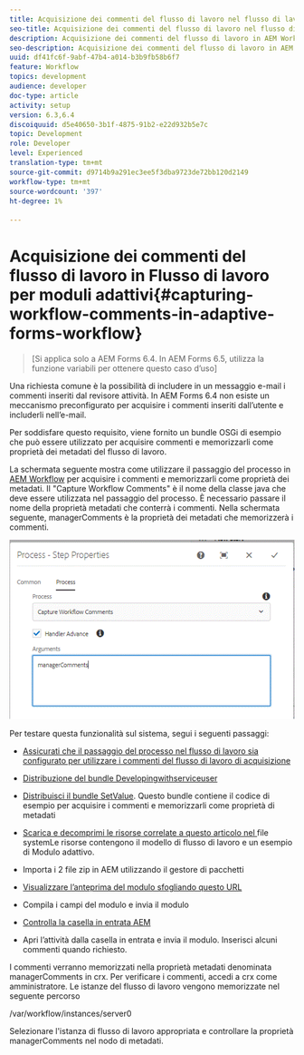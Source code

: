 ```yaml
---
title: Acquisizione dei commenti del flusso di lavoro nel flusso di lavoro Moduli adattivi
seo-title: Acquisizione dei commenti del flusso di lavoro nel flusso di lavoro Moduli adattivi
description: Acquisizione dei commenti del flusso di lavoro in AEM Workflow
seo-description: Acquisizione dei commenti del flusso di lavoro in AEM Workflow
uuid: df41fc6f-9abf-47b4-a014-b3b9fb58b6f7
feature: Workflow
topics: development
audience: developer
doc-type: article
activity: setup
version: 6.3,6.4
discoiquuid: d5e40650-3b1f-4875-91b2-e22d932b5e7c
topic: Development
role: Developer
level: Experienced
translation-type: tm+mt
source-git-commit: d9714b9a291ec3ee5f3dba9723de72bb120d2149
workflow-type: tm+mt
source-wordcount: '397'
ht-degree: 1%

---
```



# Acquisizione dei commenti del flusso di lavoro in Flusso di lavoro per moduli adattivi{#capturing-workflow-comments-in-adaptive-forms-workflow}

>[Si applica solo a AEM Forms 6.4. In AEM Forms 6.5, utilizza la funzione variabili per ottenere questo caso d’uso]

Una richiesta comune è la possibilità di includere in un messaggio e-mail i commenti inseriti dal revisore attività. In AEM Forms 6.4 non esiste un meccanismo preconfigurato per acquisire i commenti inseriti dall’utente e includerli nell’e-mail.

Per soddisfare questo requisito, viene fornito un bundle OSGi di esempio che può essere utilizzato per acquisire commenti e memorizzarli come proprietà dei metadati del flusso di lavoro.

La schermata seguente mostra come utilizzare il passaggio del processo in [AEM Workflow](http://localhost:4502/editor.html/conf/global/settings/workflow/models/CaptureComments.html) per acquisire i commenti e memorizzarli come proprietà dei metadati. Il &quot;Capture Workflow Comments&quot; è il nome della classe java che deve essere utilizzata nel passaggio del processo. È necessario passare il nome della proprietà metadati che conterrà i commenti. Nella schermata seguente, managerComments è la proprietà dei metadati che memorizzerà i commenti.

![workflowcommenti1](assets/workflowcomments1.gif)

Per testare questa funzionalità sul sistema, segui i seguenti passaggi:
* [Assicurati che il passaggio del processo nel flusso di lavoro sia configurato per utilizzare i commenti del flusso di lavoro di acquisizione](http://localhost:4502/editor.html/conf/global/settings/workflow/models/CaptureComments.html)

* [Distribuzione del bundle Developingwithserviceuser](/help/forms/assets/common-osgi-bundles/DevelopingWithServiceUser.jar)

* [Distribuisci il bundle SetValue](/help/forms/assets/common-osgi-bundles/SetValueApp.core-1.0-SNAPSHOT.jar). Questo bundle contiene il codice di esempio per acquisire i commenti e memorizzarli come proprietà di metadati

* [Scarica e decomprimi le risorse correlate a questo articolo nel ](assets/capturecomments.zip) file systemLe risorse contengono il modello di flusso di lavoro e un esempio di Modulo adattivo.

* Importa i 2 file zip in AEM utilizzando il gestore di pacchetti

* [Visualizzare l’anteprima del modulo sfogliando questo URL](http://localhost:4502/content/dam/formsanddocuments/capturecomments/jcr:content?wcmmode=disabled)

* Compila i campi del modulo e invia il modulo

* [Controlla la casella in entrata AEM](http://localhost:4502/aem/inbox)

* Apri l’attività dalla casella in entrata e invia il modulo. Inserisci alcuni commenti quando richiesto.

I commenti verranno memorizzati nella proprietà metadati denominata managerComments in crx. Per verificare i commenti, accedi a crx come amministratore. Le istanze del flusso di lavoro vengono memorizzate nel seguente percorso

/var/workflow/instances/server0

Selezionare l&#39;istanza di flusso di lavoro appropriata e controllare la proprietà managerComments nel nodo di metadati.

